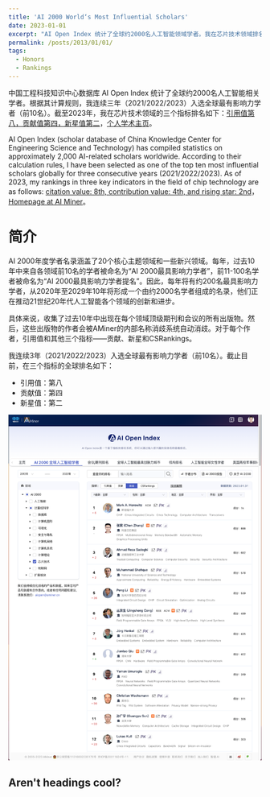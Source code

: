 ```yaml
---
title: 'AI 2000 World‘s Most Influential Scholars'
date: 2023-01-01
excerpt: "AI Open Index 统计了全球约2000名人工智能领域学者。我在芯片技术领域排名第二。<br/><img src='/images/awards/ai2000-short.png'>"
permalink: /posts/2013/01/01/
tags:
  - Honors
  - Rankings
---
```


中国工程科技知识中心数据库 AI Open Index 统计了全球约2000名人工智能相关学者。根据其计算规则，我连续三年（2021/2022/2023）入选全球最有影响力学者（前10名）。截至2023年，我在芯片技术领域的三个指标排名如下：[引用值第八，贡献值第四，新星值第二](https://www.aminer.cn/ai2000?domain_ids=5debb11593d709897c4ee447)，[个人学术主页](https://www.aminer.cn/profile/562cdb7645cedb3398ce6ac6)。

AI Open Index (scholar database of China Knowledge Center for Engineering Science and Technology) has compiled statistics on approximately 2,000 AI-related scholars worldwide. According to their calculation rules, I have been selected as one of the top ten most influential scholars globally for three consecutive years (2021/2022/2023). As of 2023, my rankings in three key indicators in the field of chip technology are as follows: [citation value: 8th, contribution value: 4th, and rising star: 2nd](https://www.aminer.cn/ai2000?domain_ids=5debb11593d709897c4ee447)，[Homepage at AI Miner](https://www.aminer.cn/profile/562cdb7645cedb3398ce6ac6)。

简介
======
AI 2000年度学者名录涵盖了20个核心主题领域和一些新兴领域。每年，过去10年中来自各领域前10名的学者被命名为“AI 2000最具影响力学者”，前11-100名学者被命名为“AI 2000最具影响力学者提名”。因此，每年将有约200名最具影响力学者，从2020年至2029年10年将形成一个由约2000名学者组成的名录，他们正在推动21世纪20年代人工智能各个领域的创新和进步。

具体来说，收集了过去10年中出现在每个领域顶级期刊和会议的所有出版物。然后，这些出版物的作者会被AMiner的内部名称消歧系统自动消歧。对于每个作者，引用值和其他三个指标——贡献、新星和CSRankings。

我连续3年（2021/2022/2023）入选全球最有影响力学者（前10名）。截止目前，在三个指标的全球排名如下：
  * 引用值：第八
  * 贡献值：第四
  * 新星值：第二

![Fast View](/images/awards/ai2000.png)


Aren't headings cool?
------